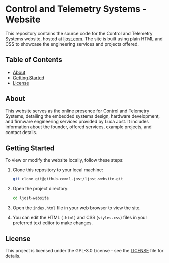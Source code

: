 # Control and Telemetry Systems - Website

This repository contains the source code for the Control and Telemetry Systems website, hosted at [ljost.com](https://ljost.com). The site is built using plain HTML and CSS to showcase the engineering services and projects offered.

## Table of Contents

- [About](#about)
- [Getting Started](#getting-started)
- [License](#license)

## About

This website serves as the online presence for Control and Telemetry Systems, detailing the embedded systems design, hardware development, and firmware engineering services provided by Luca Jost. It includes information about the founder, offered services, example projects, and contact details.

## Getting Started

To view or modify the website locally, follow these steps:

1.  Clone this repository to your local machine:

    ```bash
    git clone git@github.com:l-jost/ljost-website.git
    ```

2.  Open the project directory:

    ```bash
    cd ljost-website
    ```

3.  Open the `index.html` file in your web browser to view the site.

4.  You can edit the HTML (`.html`) and CSS (`styles.css`) files in your preferred text editor to make changes.

## License

This project is licensed under the GPL-3.0 License - see the [LICENSE](LICENSE) file for details.
